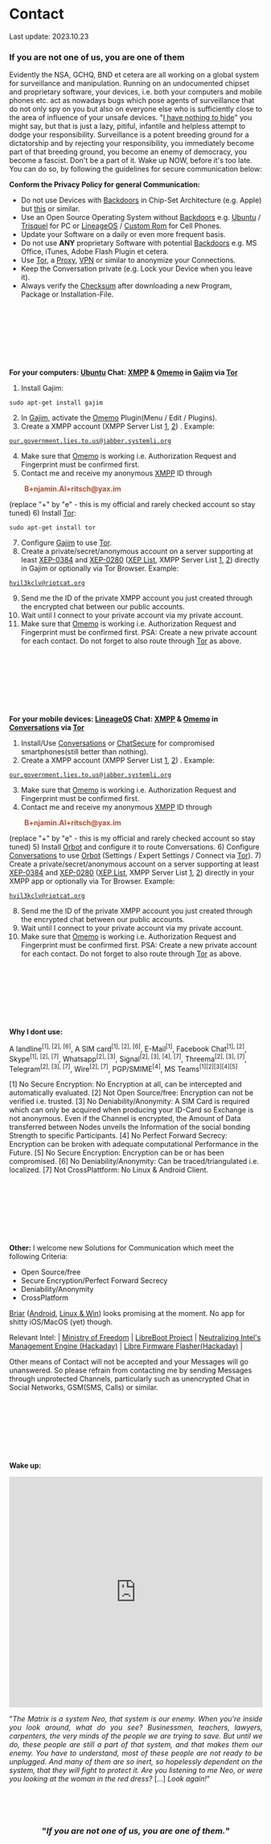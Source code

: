 # Contact
Last update: 2023.10.23

### If you are not one of us, you are one of them

Evidently the NSA, GCHQ, BND et cetera are all working on a global system for surveillance and manipulation. Running on an undocumented chipset and proprietary software, your devices, i.e. both your computers and mobile phones etc. act as nowadays bugs which pose agents of surveillance that do not only spy on you but also on everyone else who is sufficiently close to the area of influence of your unsafe devices. "<a href="https://wiki.piratenpartei.de/Ich_habe_nichts_zu_verbergen!" target="_blank" rel="noopener">I have nothing to hide</a>" you might say, but that is just a lazy, pitiful, infantile and helpless attempt to dodge your responsibility. Surveillance is a potent breeding ground for a dictatorship and by rejecting your responsibility, you immediately become part of that breeding ground, you become an enemy of democracy, you become a fascist. Don't be a part of it. Wake up NOW, before it's too late. You can do so, by following the guidelines for secure communication below:




<strong>Conform the Privacy Policy for general Communication:</strong>
- Do not use Devices with <a href="https://en.wikipedia.org/wiki/Intel_Active_Management_Technology" target="_blank" rel="noopener">Backdoors</a> in Chip-Set Architecture (e.g. Apple) but <a href="https://minifree.org/product/libreboot-x200/" target="_blank" rel="noopener">this</a> or similar.
- Use an Open Source Operating System without <a href="https://en.wikipedia.org/wiki/Backdoor_(computing)" target="_blank" rel="noopener">Backdoors</a> e.g. <a title="Ubuntu" href="https://en.wikipedia.org/wiki/Ubuntu_(operating_system)" target="_blank" rel="noopener">Ubuntu</a> / <a title="Trisquel" href="http://trisquel.info/" target="_blank" rel="noopener">Trisquel</a> for PC or <a title="LineageOS" href="https://www.lineageos.org/" target="_blank" rel="noopener">LineageOS</a> / <a title="OpenSourceCustomRom" href="https://en.wikipedia.org/wiki/List_of_custom_Android_distributions" target="_blank" rel="noopener">Custom Rom</a> for Cell Phones.
- Update your Software on a daily or even more frequent basis.
- Do not use <strong>ANY</strong> proprietary Software with potential <a href="https://en.wikipedia.org/wiki/Backdoor_(computing)" target="_blank" rel="noopener">Backdoors</a> e.g. MS Office, iTunes, Adobe Flash Plugin et cetera.
- Use <a href="https://en.wikipedia.org/wiki/Tor_(anonymity_network)" target="_blank" rel="noopener">Tor</a>, a <a href="https://en.wikipedia.org/wiki/Proxy_server" target="_blank" rel="noopener">Proxy</a>, <a href="https://en.wikipedia.org/wiki/Virtual_private_network" target="_blank" rel="noopener">VPN</a> or similar to anonymize your Connections.
- Keep the Conversation private (e.g. Lock your Device when you leave it).
- Always verify the <a href="https://en.wikipedia.org/wiki/Checksum" target="_blank" rel="noopener">Checksum</a> after downloading a new Program, Package or Installation-File.

&nbsp;

&nbsp;

&nbsp;

&nbsp;

<strong>For your computers: <a title="Ubuntu" href="https://en.wikipedia.org/wiki/Ubuntu_(operating_system)" target="_blank" rel="noopener">Ubuntu</a> Chat: <a href="https://en.wikipedia.org/wiki/XMPP" target="_blank" rel="noopener">XMPP</a> &amp; <a href="https://gultsch.de/talks/omemo.html#/" target="_blank" rel="noopener">Omemo</a> in <a href="https://gajim.org/index.php?lang=en" target="_blank" rel="noopener">Gajim</a> via <a href="https://www.torproject.org" target="_blank" rel="noopener">Tor</a></strong>

1) Install Gajim:

<code>sudo apt-get install gajim</code>

2) In <a href="https://gajim.org/" target="_blank" rel="noopener">Gajim</a>, activate the <a href="https://gultsch.de/talks/omemo.html#/" target="_blank" rel="noopener">Omemo</a> Plugin(Menu / Edit / Plugins).
3) Create a XMPP account (XMPP Server List <a href="https://hacker10.com/computer-security/the-best-xmppjabber-servers-for-anonymous-chat/" target="_blank" rel="noopener">1</a>, <a href="https://list.jabber.at/" target="_blank" rel="noopener">2</a>) . Example:

<code>our.government.lies.to.us@jabber.systemli.org</code>

4) Make sure that <a href="https://gultsch.de/talks/omemo.html#/" target="_blank" rel="noopener">Omemo</a> is working i.e. Authorization Request and Fingerprint must be confirmed first.
5) Contact me and receive my anonymous <a href="https://en.wikipedia.org/wiki/XMPP" target="_blank" rel="noopener">XMPP</a> ID through
<p style="padding-left: 30px;"><strong><span style="color: #bf4d28;">B+njamin.Al+ritsch@yax.im</span></strong></p>
(replace "+" by "e" - this is my official and rarely checked account so stay tuned)
6) Install <a href="https://www.torproject.org" target="_blank" rel="noopener">Tor</a>:

<code>sudo apt-get install tor</code>

7) Configure <a href="https://gajim.org/" target="_blank" rel="noopener">Gajim</a> to use <a href="https://www.torproject.org" target="_blank" rel="noopener">Tor</a>.
8) Create a private/secret/anonymous account on a server supporting at least <a href="http://xmpp.org/extensions/xep-0384.html" target="_blank" rel="noopener">XEP-0384</a> and <a href="http://xmpp.org/extensions/xep-0280.html" target="_blank" rel="noopener">XEP-0280</a> (<a href="https://xmpp.org/extensions/" target="_blank" rel="noopener">XEP List</a>, XMPP Server List <a href="https://hacker10.com/computer-security/the-best-xmppjabber-servers-for-anonymous-chat/" target="_blank" rel="noopener">1</a>, <a href="https://list.jabber.at/" target="_blank" rel="noopener">2</a>) directly in Gajim or optionally via Tor Browser. Example:

<code>hvil3kclv@riotcat.org</code>

9) Send me the ID of the private XMPP account you just created through the encrypted chat between our public accounts.
10) Wait until I connect to your private account via my private account.
11) Make sure that <a href="https://gultsch.de/talks/omemo.html#/" target="_blank" rel="noopener">Omemo</a> is working i.e. Authorization Request and Fingerprint must be confirmed first.
PSA: Create a new private account for each contact. Do not forget to also route through <a href="https://www.torproject.org" target="_blank" rel="noopener">Tor</a> as above.

&nbsp;

&nbsp;

&nbsp;

&nbsp;

<strong>For your mobile devices: <a href="https://www.lineageos.org/" target="_blank" rel="noopener">LineageOS</a> Chat: <a href="https://en.wikipedia.org/wiki/XMPP" target="_blank" rel="noopener">XMPP</a> &amp; <a href="https://gultsch.de/talks/omemo.html#/" target="_blank" rel="noopener">Omemo</a> in <a href="https://f-droid.org/en/packages/eu.siacs.conversations/" target="_blank" rel="noopener">Conversations</a> via <a href="https://www.torproject.org" target="_blank" rel="noopener">Tor</a></strong>
1) Install/Use <a href="https://f-droid.org/en/packages/eu.siacs.conversations/" target="_blank" rel="noopener">Conversations</a> or <a href="https://apps.apple.com/us/app/chatsecure-messenger/id464200063" target="_blank" rel="noopener">ChatSecure</a> for compromised smartphones(still better than nothing).
2) Create a XMPP account (XMPP Server List <a href="https://hacker10.com/computer-security/the-best-xmppjabber-servers-for-anonymous-chat/" target="_blank" rel="noopener">1</a>, <a href="https://list.jabber.at/" target="_blank" rel="noopener">2</a>) . Example:

<code>our.government.lies.to.us@jabber.systemli.org</code>

3) Make sure that <a href="https://gultsch.de/talks/omemo.html#/" target="_blank" rel="noopener">Omemo</a> is working i.e. Authorization Request and Fingerprint must be confirmed first.
4) Contact me and receive my anonymous <a href="https://en.wikipedia.org/wiki/XMPP" target="_blank" rel="noopener">XMPP</a> ID through
<p style="padding-left: 30px;"><strong><span style="color: #bf4d28;">B+njamin.Al+ritsch@yax.im</span></strong></p>
(replace "+" by "e" - this is my official and rarely checked account so stay tuned)
5) Install <a href="https://guardianproject.info/2012/03/15/our-new-f-droid-app-repository/" target="_blank" rel="noopener">Orbot</a> and configure it to route Conversations.
6) Configure <a href="https://f-droid.org/repository/browse/?fdfilter=conversations&amp;fdid=eu.siacs.conversations" target="_blank" rel="noopener">Conversations</a> to use <a href="https://guardianproject.info/2012/03/15/our-new-f-droid-app-repository/" target="_blank" rel="noopener">Orbot</a> (Settings / Expert Settings / Connect via <a href="https://www.torproject.org" target="_blank" rel="noopener">Tor</a>).
7) Create a private/secret/anonymous account on a server supporting at least <a href="http://xmpp.org/extensions/xep-0384.html" target="_blank" rel="noopener">XEP-0384</a> and <a href="http://xmpp.org/extensions/xep-0280.html" target="_blank" rel="noopener">XEP-0280</a> (<a href="https://xmpp.org/extensions/" target="_blank" rel="noopener">XEP List</a>, XMPP Server List <a href="https://hacker10.com/computer-security/the-best-xmppjabber-servers-for-anonymous-chat/" target="_blank" rel="noopener">1</a>, <a href="https://list.jabber.at/" target="_blank" rel="noopener">2</a>) directly in your XMPP app or optionally via Tor Browser. Example:

<code>hvil3kclv@riotcat.org</code>

8) Send me the ID of the private XMPP account you just created through the encrypted chat between our public accounts.
9) Wait until I connect to your private account via my private account.
10) Make sure that <a href="https://gultsch.de/talks/omemo.html#/" target="_blank" rel="noopener">Omemo</a> is working i.e. Authorization Request and Fingerprint must be confirmed first.
PSA: Create a new private account for each contact. Do not forget to also route through <a href="https://www.torproject.org" target="_blank" rel="noopener">Tor</a> as above.

&nbsp;

&nbsp;

&nbsp;

&nbsp;

<strong>Why I dont use:</strong>

A landline<sup>[1], [2], [6]</sup>, A SIM card<sup>[1], [2], [6]</sup>, E-Mail<sup>[1]</sup>, Facebook Chat<sup>[1], [2]</sup>, Skype<sup>[1], [2], [7]</sup>, Whatsapp<sup>[2], [3]</sup>, Signal<sup>[2], [3], [4], [7]</sup>, Threema<sup>[2], [3], [7]</sup>, Telegram<sup>[2], [3], [7]</sup>, Wire<sup>[2], [7]</sup>, PGP/SMIME<sup>[4]</sup>, MS Teams<sup>[1][2][3][4][5]</sup>

[1] No Secure Encryption: No Encryption at all, can be intercepted and automatically evaluated.
[2] Not Open Source/free: Encryption can not be verified i.e. trusted.
[3] No Deniability/Anonymity: A SIM Card is required which can only be acquired when producing your ID-Card so Exchange is not anonymous. Even if the Channel is encrypted, the Amount of Data transferred between Nodes unveils the Information of the social bonding Strength to specific Participants.
[4] No Perfect Forward Secrecy: Encryption can be broken with adequate computational Performance in the Future.
[5] No Secure Encryption: Encryption can be or has been compromised.
[6] No Deniability/Anonymity: Can be traced/triangulated i.e. localized.
[7] Not CrossPlattform: No Linux &amp; Android Client.

&nbsp;

&nbsp;

&nbsp;

&nbsp;

<strong>Other:</strong>
I welcome new Solutions for Communication which meet the following Criteria:

- Open Source/free
- Secure Encryption/Perfect Forward Secrecy
- Deniability/Anonymity
- CrossPlatform

<a href="https://en.wikipedia.org/wiki/Briar_(software)" target="_blank" rel="noopener">Briar</a> (<a href="https://f-droid.org/en/packages/org.briarproject.briar.android/" target="_blank" rel="noopener">Android</a>, <a href="https://briarproject.org/download-briar-desktop/" target="_blank" rel="noopener">Linux &amp; Win</a>) looks promising at the moment. No app for shitty iOS/MacOS (yet) though.

Relevant Intel: | <a href="https://minifree.org/" target="_blank" rel="noopener">Ministry of Freedom</a> | <a href="https://libreboot.org/" target="_blank" rel="noopener">LibreBoot Project</a> | <a href="http://hackaday.com/2016/11/28/neutralizing-intels-management-engine/" target="_blank" rel="noopener">Neutralizing Intel's Management Engine (Hackaday)</a> | <a href="https://hackaday.com/2018/05/26/flash-your-libre-firmware-with-a-libre-programmer/" target="_blank" rel="noopener">Libre Firmware Flasher(Hackaday)</a> |

Other means of Contact will not be accepted and your Messages will go unanswered. So please refrain from contacting me by sending Messages through unprotected Channels, particularly such as unencrypted Chat in Social Networks, GSM(SMS, Calls) or similar.

&nbsp;

&nbsp;

&nbsp;

&nbsp;

<strong>Wake up:</strong>

<iframe src="https://www.youtube.com/embed/Hw88MWoqenQ" width="100%" height="458" frameborder="0" allowfullscreen="allowfullscreen"></iframe>
<p style="text-align: justify;">"<em>The Matrix is a system Neo, that system is our enemy. When you're inside you look around, what do you see? Businessmen, teachers, lawyers, carpenters, the very minds of the people we are trying to save. But until we do, these people are still a part of that system, and that makes them our enemy. You have to understand, most of these people are not ready to be unplugged. And many of them are so inert, so hopelessly dependent on the system, that they will fight to protect it. Are you listening to me Neo, or were you looking at the woman in the red dress?</em> [...]<em> Look again!</em>"</p>
&nbsp;

&nbsp;
<h3 style="text-align: center;"><strong>"<em>If you are not one of us, you are one of them.</em>"</strong></h3>
